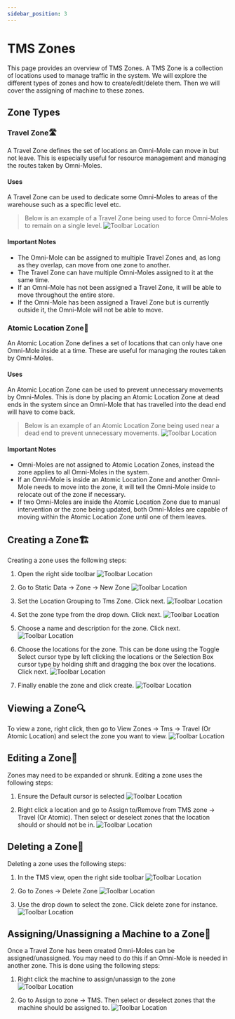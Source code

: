 ```yaml
---
sidebar_position: 3
---
```


# TMS Zones

This page provides an overview of TMS Zones. A TMS Zone is a collection of locations used to manage traffic in the system. We will explore the different types of zones and how to create/edit/delete them. Then we will cover the assigning of machine to these zones.

## Zone Types

### Travel Zone🛣️

A Travel Zone defines the set of locations an Omni-Mole can move in but not leave. This is especially useful for resource management and managing the routes taken by Omni-Moles.

#### Uses

A Travel Zone can be used to dedicate some Omni-Moles to areas of the warehouse such as a specific level etc.

> Below is an example of a Travel Zone being used to force Omni-Moles to remain on a single level.
![Toolbar Location](assets/tms-zones/tms-zone-travel-zone.png)

#### Important Notes

- The Omni-Mole can be assigned to multiple Travel Zones and, as long as they overlap, can move from one zone to another.
- The Travel Zone can have multiple Omni-Moles assigned to it at the same time.
- If an Omni-Mole has not been assigned a Travel Zone, it will be able to move throughout the entire store. 
- If the Omni-Mole has been assigned a Travel Zone but is currently outside it, the Omni-Mole will not be able to move.

### Atomic Location Zone🚦

An Atomic Location Zone defines a set of locations that can only have one Omni-Mole inside at a time. These are useful for managing the routes taken by Omni-Moles.

#### Uses

An Atomic Location Zone can be used to prevent unnecessary movements by Omni-Moles. This is done by placing an Atomic Location Zone at dead ends in the system since an Omni-Mole that has travelled into the dead end will have to come back.

> Below is an example of an Atomic Location Zone being used near a dead end to prevent unnecessary movements.
![Toolbar Location](assets/tms-zones/tms-zone-atomic-location-zone.png)

#### Important Notes

- Omni-Moles are not assigned to Atomic Location Zones, instead the zone applies to all Omni-Moles in the system.
- If an Omni-Mole is inside an Atomic Location Zone and another Omni-Mole needs to move into the zone, it will tell the Omni-Mole inside to relocate out of the zone if necessary.
- If two Omni-Moles are inside the Atomic Location Zone due to manual intervention or the zone being updated, both Omni-Moles are capable of moving within the Atomic Location Zone until one of them leaves.

## Creating a Zone🏗️

Creating a zone uses the following steps:

1) Open the right side toolbar
![Toolbar Location](assets/tms-zones/tms-zone-create-zone-001.png)

2) Go to Static Data -> Zone -> New Zone
![Toolbar Location](assets/tms-zones/tms-zone-create-zone-002.png)

3) Set the Location Grouping to Tms Zone. Click next.
![Toolbar Location](assets/tms-zones/tms-zone-create-zone-003.png)

4) Set the zone type from the drop down. Click next.
![Toolbar Location](assets/tms-zones/tms-zone-create-zone-004.png)

5) Choose a name and description for the zone. Click next.
![Toolbar Location](assets/tms-zones/tms-zone-create-zone-005.png)

6) Choose the locations for the zone. This can be done using the Toggle Select cursor type by left clicking the locations or the Selection Box cursor type by holding shift and dragging the box over the locations. Click next.
![Toolbar Location](assets/tms-zones/tms-zone-create-zone-006.png)

7) Finally enable the zone and click create.
![Toolbar Location](assets/tms-zones/tms-zone-create-zone-007.png)

## Viewing a Zone🔍

To view a zone, right click, then go to View Zones -> Tms -> Travel (Or Atomic Location) and select the zone you want to view.
![Toolbar Location](assets/tms-zones/tms-zone-view-zone.png)

## Editing a Zone🔧

Zones may need to be expanded or shrunk. Editing a zone uses the following steps:

1) Ensure the Default cursor is selected
![Toolbar Location](assets/tms-zones/tms-zone-edit-zone-001.png)

2) Right click a location and go to Assign to/Remove from TMS zone -> Travel (Or Atomic). Then select or deselect zones that the location should or should not be in.
![Toolbar Location](assets/tms-zones/tms-zone-edit-zone-002.png)

## Deleting a Zone🧹

Deleting a zone uses the following steps:

1) In the TMS view, open the right side toolbar
![Toolbar Location](assets/tms-zones/tms-zone-delete-zone-001.png)

2) Go to Zones -> Delete Zone
![Toolbar Location](assets/tms-zones/tms-zone-delete-zone-002.png)

3) Use the drop down to select the zone. Click delete zone for instance.
![Toolbar Location](assets/tms-zones/tms-zone-delete-zone-003.png)

## Assigning/Unassigning a Machine to a Zone🚚

Once a Travel Zone has been created Omni-Moles can be assigned/unassigned. You may need to do this if an Omni-Mole is needed in another zone. This is done using the following steps:

1) Right click the machine to assign/unassign to the zone
![Toolbar Location](assets/tms-zones/tms-zone-assign-machine-001.png)

2) Go to Assign to zone -> TMS. Then select or deselect zones that the machine should be assigned to.
![Toolbar Location](assets/tms-zones/tms-zone-assign-machine-002.png)